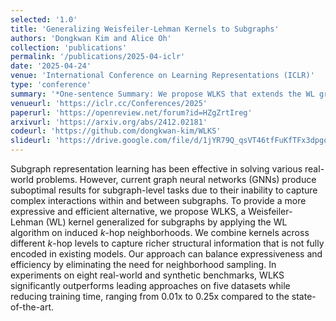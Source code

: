 ```yaml
---
selected: '1.0'
title: 'Generalizing Weisfeiler-Lehman Kernels to Subgraphs'
authors: 'Dongkwan Kim and Alice Oh'
collection: 'publications'
permalink: '/publications/2025-04-iclr'
date: '2025-04-24'
venue: 'International Conference on Learning Representations (ICLR)'
type: 'conference'
summary: '*One-sentence Summary: We propose WLKS that extends the WL graph kernel to subgraphs, captures high-order structural similarities in k-hop neighborhoods, efficiently outperforming state-of-the-art GNNs.*'
venueurl: 'https://iclr.cc/Conferences/2025'
paperurl: 'https://openreview.net/forum?id=HZgZrtIreg'
arxivurl: 'https://arxiv.org/abs/2412.02181'
codeurl: 'https://github.com/dongkwan-kim/WLKS'
slideurl: 'https://drive.google.com/file/d/1jYR79Q_qsVT46tfFuKfTFx3dpgo24aDs/view'
---
```


Subgraph representation learning has been effective in solving various real-world problems. However, current graph neural networks (GNNs) produce suboptimal results for subgraph-level tasks due to their inability to capture complex interactions within and between subgraphs. To provide a more expressive and efficient alternative, we propose WLKS, a Weisfeiler-Lehman (WL) kernel generalized for subgraphs by applying the WL algorithm on induced $k$-hop neighborhoods. We combine kernels across different $k$-hop levels to capture richer structural information that is not fully encoded in existing models. Our approach can balance expressiveness and efficiency by eliminating the need for neighborhood sampling. In experiments on eight real-world and synthetic benchmarks, WLKS significantly outperforms leading approaches on five datasets while reducing training time, ranging from 0.01x to 0.25x compared to the state-of-the-art.